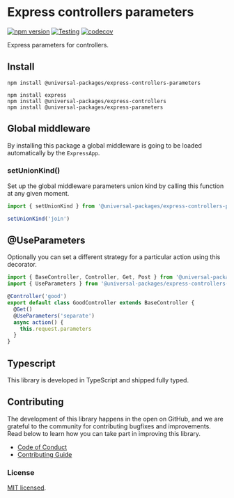 # Express controllers parameters

[![npm version](https://badge.fury.io/js/@universal-packages%2Fexpress-parameters.svg)](https://www.npmjs.com/package/@universal-packages/express-controllers-parameters)
[![Testing](https://github.com/universal-packages/universal-express-controllers-parameters/actions/workflows/testing.yml/badge.svg)](https://github.com/universal-packages/universal-express-controllers-parameters/actions/workflows/testing.yml)
[![codecov](https://codecov.io/gh/universal-packages/universal-express-controllers-parameters/branch/main/graph/badge.svg?token=CXPJSN8IGL)](https://codecov.io/gh/universal-packages/universal-express-controllers-parameters)

Express parameters for controllers.

## Install

```shell
npm install @universal-packages/express-controllers-parameters

npm install express
npm install @universal-packages/express-controllers
npm install @universal-packages/express-parameters
```

## Global middleware

By installing this package a global middleware is going to be loaded automatically by the `ExpressApp`.

### setUnionKind()

Set up the global middleware parameters union kind by calling this function at any given moment.

```js
import { setUnionKind } from '@universal-packages/express-controllers-parameters'

setUnionKind('join')
```

## @UseParameters

Optionally you can set a different strategy for a particular action using this decorator.

```js
import { BaseController, Controller, Get, Post } from '@universal-packages/express-controllers'
import { UseParameters } from '@universal-packages/express-controllers-parameters'

@Controller('good')
export default class GoodController extends BaseController {
  @Get()
  @UseParameters('separate')
  async action() {
    this.request.parameters
  }
}
```

## Typescript

This library is developed in TypeScript and shipped fully typed.

## Contributing

The development of this library happens in the open on GitHub, and we are grateful to the community for contributing bugfixes and improvements. Read below to learn how you can take part in improving this library.

- [Code of Conduct](./CODE_OF_CONDUCT.md)
- [Contributing Guide](./CONTRIBUTING.md)

### License

[MIT licensed](./LICENSE).
